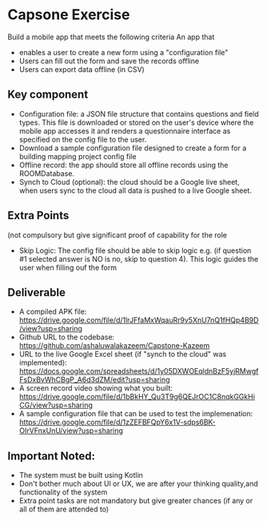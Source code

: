 
# Capsone Exercise

Build a mobile app that meets the following criteria
An app that
- enables a user to create a new form using a "configuration file"
- Users can fill out the form and save the records offline
- Users can export data offline (in CSV)

## Key component
- Configuration file: a JSON file structure that contains questions and field types. This file is downloaded or stored on the user's device where the mobile app accesses it and renders a questionnaire interface as specified on the config file to the user.
- Download a sample configuration file designed to create a form for a building mapping project config file
- Offline record: the app should store all offline records using the ROOMDatabase.
- Synch to Cloud (optional): the cloud should be a Google live sheet, when users sync to the cloud all data is pushed to a live Google sheet.
## Extra Points 
(not compulsory but give significant proof of capability for the role
- Skip Logic: The config file should be able to skip logic e.g. (if question #1 selected answer is NO is no, skip to question 4). This logic guides the user when filling ouf the form

## Deliverable

- A compiled APK file: https://drive.google.com/file/d/1lrJFfaMxWqauRr9v5XnU7nQ1fHQp4B9D/view?usp=sharing
- Github URL to the codebase: https://github.com/ashaluwalakazeem/Capstone-Kazeem
- URL to the live Google Excel sheet (if "synch to the cloud" was implemented): https://docs.google.com/spreadsheets/d/1y05DXWOEqldnBzF5yjRMwgfFsDxBvWhCBgP_A6d3dZM/edit?usp=sharing
- A screen record video showing what you built: https://drive.google.com/file/d/1bBkHY_Qu3T9g6QEJrOC1C8nqkGGkHiCG/view?usp=sharing
- A sample configuration file that can be used to test the implemenation: https://drive.google.com/file/d/1zZEFBFQpY6x1V-sdps6BK-OIrVFnxUnU/view?usp=sharing


## Important Noted:

- The system must be built using Kotlin
- Don't bother much about Ul or UX, we are after your thinking quality,and functionality of the system
- Extra point tasks are not mandatory but give greater chances (if any or all of them are attended to)

